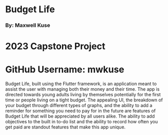 # Budget Life
### By: Maxwell Kuse

# 2023 Capstone Project
# GitHub Username: mwkuse



Budget Life, built using the Flutter framework, is an application meant to assist the user with managing both their money and their time. The app is directed towards young adults living by themselves potentially for the first time or people living on a tight budget. The appealing UI, the breakdown of your budget through different types of graphs, and the ability to add a reminder for something you need to pay for in the future are features of Budget Life that will be appreciated by all users alike. The ability to add objectives to the built in to-do list and the ability to record how often you get paid are standout features that make this app unique.

